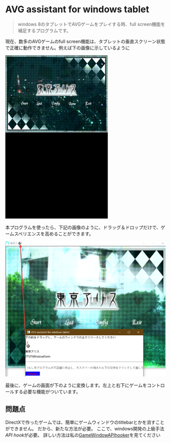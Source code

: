 AVG assistant for windows tablet
==========
> windows 8のタブレットでAVGゲームをプレイする時、full screen機能を補足するプログラムです。



現在、数多のAVGゲームのfull screen機能は、タブレットの垂直スクリーン状態で正確に動作できません。例えば下の画像に示しているように

![img](img/img1.jpg)

本プログラムを使ったら、下記の画像のように、ドラッグ＆ドロップだけで、ゲームスペリエンスを高めることができます。

![img](img/img2.png)

最後に、ゲームの画面が下のように変換します。左上と右下にゲームをコントロールする必要な機能がついています。

## 問題点
DirectXで作ったゲームでは、簡単にゲームウィンドウのtitlebarとかを消すことができません。
だから、新たな方法が必要。
ここで、windows開発の上級手法*API hook*が必要。
詳しい方法は私の[GameWindowAPIhooker](https://github.com/tanghaowen/GameWindowAPIhooker)を見てください
